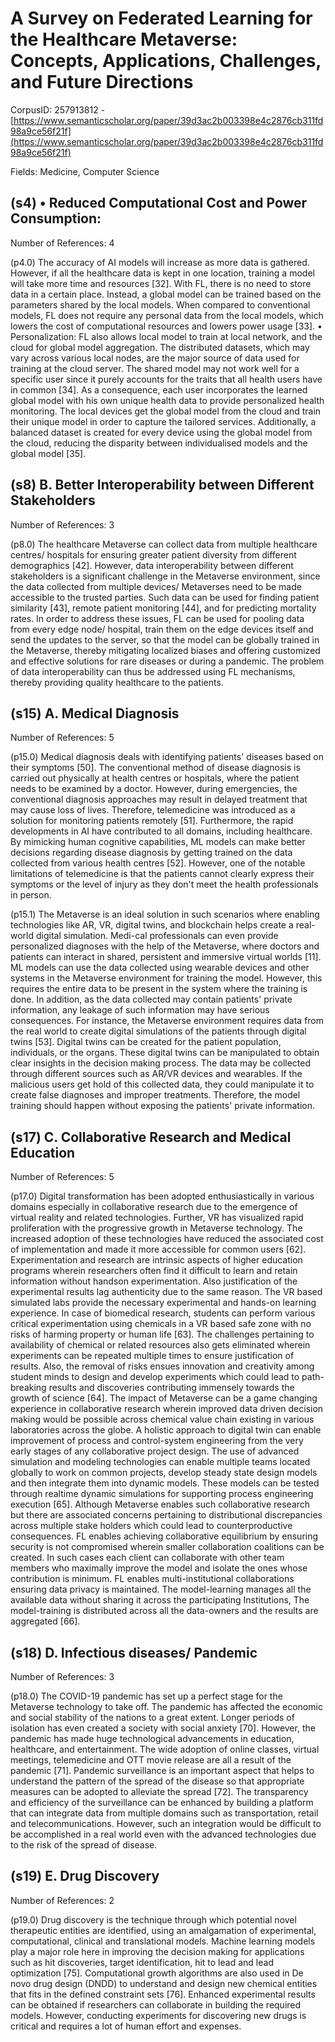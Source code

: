 # A Survey on Federated Learning for the Healthcare Metaverse: Concepts, Applications, Challenges, and Future Directions

CorpusID: 257913812 - [https://www.semanticscholar.org/paper/39d3ac2b003398e4c2876cb311fd98a9ce56f21f](https://www.semanticscholar.org/paper/39d3ac2b003398e4c2876cb311fd98a9ce56f21f)

Fields: Medicine, Computer Science

## (s4) • Reduced Computational Cost and Power Consumption:
Number of References: 4

(p4.0) The accuracy of AI models will increase as more data is gathered. However, if all the healthcare data is kept in one location, training a model will take more time and resources [32]. With FL, there is no need to store data in a certain place. Instead, a global model can be trained based on the parameters shared by the local models. When compared to conventional models, FL does not require any personal data from the local models, which lowers the cost of computational resources and lowers power usage [33]. • Personalization: FL also allows local model to train at local network, and the cloud for global model aggregation. The distributed datasets, which may vary across various local nodes, are the major source of data used for training at the cloud server. The shared model may not work well for a specific user since it purely accounts for the traits that all health users have in common [34]. As a consequence, each user incorporates the learned global model with his own unique health data to provide personalized health monitoring. The local devices get the global model from the cloud and train their unique model in order to capture the tailored services. Additionally, a balanced dataset is created for every device using the global model from the cloud, reducing the disparity between individualised models and the global model [35].
## (s8) B. Better Interoperability between Different Stakeholders
Number of References: 3

(p8.0) The healthcare Metaverse can collect data from multiple healthcare centres/ hospitals for ensuring greater patient diversity from different demographics [42]. However, data interoperability between different stakeholders is a significant challenge in the Metaverse environment, since the data collected from multiple devices/ Metaverses need to be made accessible to the trusted parties. Such data can be used for finding patient similarity [43], remote patient monitoring [44], and for predicting mortality rates. In order to address these issues, FL can be used for pooling data from every edge node/ hospital, train them on the edge devices itself and send the updates to the server, so that the model can be globally trained in the Metaverse, thereby mitigating localized biases and offering customized and effective solutions for rare diseases or during a pandemic. The problem of data interoperability can thus be addressed using FL mechanisms, thereby providing quality healthcare to the patients.
## (s15) A. Medical Diagnosis
Number of References: 5

(p15.0) Medical diagnosis deals with identifying patients' diseases based on their symptoms [50]. The conventional method of disease diagnosis is carried out physically at health centres or hospitals, where the patient needs to be examined by a doctor. However, during emergencies, the conventional diagnosis approaches may result in delayed treatment that may cause loss of lives. Therefore, telemedicine was introduced as a solution for monitoring patients remotely [51]. Furthermore, the rapid developments in AI have contributed to all domains, including healthcare. By mimicking human cognitive capabilities, ML models can make better decisions regarding disease diagnosis by getting trained on the data collected from various health centres [52]. However, one of the notable limitations of telemedicine is that the patients cannot clearly express their symptoms or the level of injury as they don't meet the health professionals in person.

(p15.1) The Metaverse is an ideal solution in such scenarios where enabling technologies like AR, VR, digital twins, and blockchain helps create a real-world digital simulation. Medi-cal professionals can even provide personalized diagnoses with the help of the Metaverse, where doctors and patients can interact in shared, persistent and immersive virtual worlds [11]. ML models can use the data collected using wearable devices and other systems in the Metaverse environment for training the model. However, this requires the entire data to be present in the system where the training is done. In addition, as the data collected may contain patients' private information, any leakage of such information may have serious consequences. For instance, the Metaverse environment requires data from the real world to create digital simulations of the patients through digital twins [53]. Digital twins can be created for the patient population, individuals, or the organs. These digital twins can be manipulated to obtain clear insights in the decision making process. The data may be collected through different sources such as AR/VR devices and wearables. If the malicious users get hold of this collected data, they could manipulate it to create false diagnoses and improper treatments. Therefore, the model training should happen without exposing the patients' private information.
## (s17) C. Collaborative Research and Medical Education
Number of References: 5

(p17.0) Digital transformation has been adopted enthusiastically in various domains especially in collaborative research due to the emergence of virtual reality and related technologies. Further, VR has visualized rapid proliferation with the progressive growth in Metaverse technology. The increased adoption of these technologies have reduced the associated cost of implementation and made it more accessible for common users [62]. Experimentation and research are intrinsic aspects of higher education programs wherein researchers often find it difficult to learn and retain information without handson experimentation. Also justification of the experimental results lag authenticity due to the same reason. The VR based simulated labs provide the necessary experimental and hands-on learning experience. In case of biomedical research, students can perform various critical experimentation using chemicals in a VR based safe zone with no risks of harming property or human life [63]. The challenges pertaining to availability of chemical or related resources also gets eliminated wherein experiments can be repeated multiple times to ensure justification of results. Also, the removal of risks ensues innovation and creativity among student minds to design and develop experiments which could lead to path-breaking results and discoveries contributing immensely towards the growth of science [64]. The impact of Metaverse can be a game changing experience in collaborative research wherein improved data driven decision making would be possible across chemical value chain existing in various laboratories across the globe. A holistic approach to digital twin can enable improvement of process and control-system engineering from the very early stages of any collaborative project design. The use of advanced simulation and modeling technologies can enable multiple teams located globally to work on common projects, develop steady state design models and then integrate them into dynamic models. These models can be tested through realtime dynamic simulations for supporting process engineering execution [65]. Although Metaverse enables such collaborative research but there are associated concerns pertaining to distributional discrepancies across multiple stake holders which could lead to counterproductive consequences. FL enables achieving collaborative equilibrium by ensuring security is not compromised wherein smaller collaboration coalitions can be created. In such cases each client can collaborate with other team members who maximally improve the model and isolate the ones whose contribution is minimum. FL enables multi-institutional collaborations ensuring data privacy is maintained. The model-learning manages all the available data without sharing it across the participating Institutions, The model-training is distributed across all the data-owners and the results are aggregated [66].
## (s18) D. Infectious diseases/ Pandemic
Number of References: 3

(p18.0) The COVID-19 pandemic has set up a perfect stage for the Metaverse technology to take off. The pandemic has affected the economic and social stability of the nations to a great extent. Longer periods of isolation has even created a society with social anxiety [70]. However, the pandemic has made huge technological advancements in education, healthcare, and entertainment. The wide adoption of online classes, virtual meetings, telemedicine and OTT movie release are all a result of the pandemic [71]. Pandemic surveillance is an important aspect that helps to understand the pattern of the spread of the disease so that appropriate measures can be adopted to alleviate the spread [72]. The transparency and efficiency of the surveillance can be enhanced by building a platform that can integrate data from multiple domains such as transportation, retail and telecommunications. However, such an integration would be difficult to be accomplished in a real world even with the advanced technologies due to the risk of the spread of disease.
## (s19) E. Drug Discovery
Number of References: 2

(p19.0) Drug discovery is the technique through which potential novel therapeutic entities are identified, using an amalgamation of experimental, computational, clinical and translational models. Machine learning models play a major role here in improving the decision making for applications such as hit discoveries, target identification, hit to lead and lead optimization [75]. Computational growth algorithms are also used in De novo drug design (DNDD) to understand and design new chemical entities that fits in the defined constraint sets [76]. Enhanced experimental results can be obtained if researchers can collaborate in building the required models. However, conducting experiments for discovering new drugs is critical and requires a lot of human effort and expenses.

